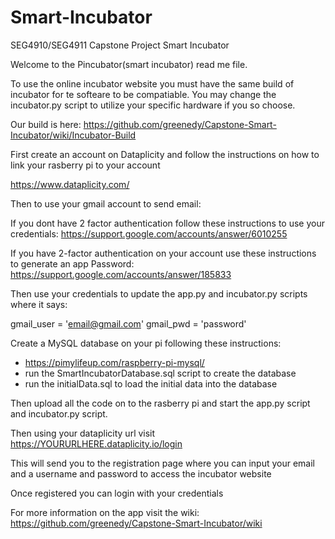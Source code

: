 # Smart-Incubator
SEG4910/SEG4911 Capstone Project Smart Incubator

Welcome to the Pincubator(smart incubator) read me file.

To use the online incubator website you must have the same build of incubator for te softeare to be compatiable. You may change the incubator.py script to utilize your specific hardware if you so choose.

Our build is here: https://github.com/greenedy/Capstone-Smart-Incubator/wiki/Incubator-Build 


First create an account on Dataplicity and follow the instructions on how to link your rasberry pi to your account

https://www.dataplicity.com/


Then to use your gmail account to send email:

If you dont have 2 factor authentication follow these instructions to use your credentials: 
https://support.google.com/accounts/answer/6010255

If you have 2-factor authentication on your account use these instructions to generate an app Password:
https://support.google.com/accounts/answer/185833


Then use your credentials to update the app.py and incubator.py scripts where it says: 

gmail_user = 'email@gmail.com'
gmail_pwd = 'password'

Create a MySQL database on your pi following these instructions:
- https://pimylifeup.com/raspberry-pi-mysql/
- run the SmartIncubatorDatabase.sql script to create the database
- run the initialData.sql to load the initial data into the database

Then upload all the code on to the rasberry pi and start the app.py script and incubator.py script.

Then using your dataplicity url visit https://YOURURLHERE.dataplicity.io/login

This will send you to the registration page where you can input your email and a username and password to access the incubator website

Once registered you can login with your credentials

For more information on the app visit the wiki: https://github.com/greenedy/Capstone-Smart-Incubator/wiki
